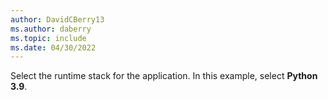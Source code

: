 ```yaml
---
author: DavidCBerry13
ms.author: daberry
ms.topic: include
ms.date: 04/30/2022
---
```

Select the runtime stack for the application. In this example, select **Python 3.9**.